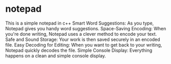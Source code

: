 # notepad
This is a simple notepad in c++ 
Smart Word Suggestions:
As you type, Notepad gives you handy word suggestions.
Space-Saving Encoding:
When you're done writing, Notepad uses a clever method to encode your text.
Safe and Sound Storage:
Your work is then saved securely in an encoded file.
Easy Decoding for Editing:
When you want to get back to your writing, Notepad quickly decodes the file.
Simple Console Display:
Everything happens on a clean and simple console display.
